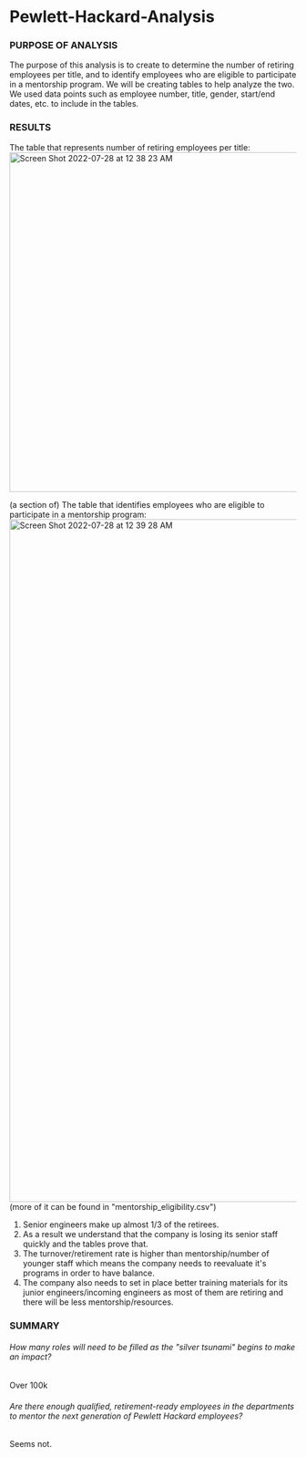 # Pewlett-Hackard-Analysis

### PURPOSE OF ANALYSIS

The purpose of this analysis is to create to determine the number of retiring employees per title, and to identify employees who are eligible to participate in a mentorship program. We will be creating tables to help analyze the two. We used data points such as employee number, title, gender, start/end dates, etc. to include in the tables.

### RESULTS

The table that represents number of retiring employees per title:
<img width="596" alt="Screen Shot 2022-07-28 at 12 38 23 AM" src="https://user-images.githubusercontent.com/100388238/181421765-0bf5c7df-2858-4dfc-a0a4-fe3e6f474fba.png">

(a section of) The table that identifies employees who are eligible to participate in a mentorship program:
<img width="1198" alt="Screen Shot 2022-07-28 at 12 39 28 AM" src="https://user-images.githubusercontent.com/100388238/181421873-e4f47b5d-1855-4776-9062-76bad0b3ea6d.png">
(more of it can be found in "mentorship_eligibility.csv")

1. Senior engineers make up almost 1/3 of the retirees. 
2. As a result we understand that the company is losing its senior staff quickly and the tables prove that.
3. The turnover/retirement rate is higher than mentorship/number of younger staff which means the company needs to reevaluate it's programs in order to have balance. 
4. The company also needs to set in place better training materials for its junior engineers/incoming engineers as most of them are retiring and there will be less mentorship/resources. 

### SUMMARY
###### How many roles will need to be filled as the "silver tsunami" begins to make an impact?

Over 100k

###### Are there enough qualified, retirement-ready employees in the departments to mentor the next generation of Pewlett Hackard employees?

Seems not. 
